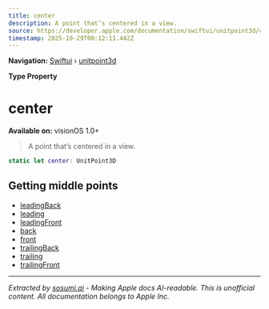 ```yaml
---
title: center
description: A point that’s centered in a view.
source: https://developer.apple.com/documentation/swiftui/unitpoint3d/center
timestamp: 2025-10-29T00:12:11.442Z
---
```


**Navigation:** [Swiftui](/documentation/swiftui) › [unitpoint3d](/documentation/swiftui/unitpoint3d)

**Type Property**

# center

**Available on:** visionOS 1.0+

> A point that’s centered in a view.

```swift
static let center: UnitPoint3D
```

## Getting middle points

- [leadingBack](/documentation/swiftui/unitpoint3d/leadingback)
- [leading](/documentation/swiftui/unitpoint3d/leading)
- [leadingFront](/documentation/swiftui/unitpoint3d/leadingfront)
- [back](/documentation/swiftui/unitpoint3d/back)
- [front](/documentation/swiftui/unitpoint3d/front)
- [trailingBack](/documentation/swiftui/unitpoint3d/trailingback)
- [trailing](/documentation/swiftui/unitpoint3d/trailing)
- [trailingFront](/documentation/swiftui/unitpoint3d/trailingfront)

---

*Extracted by [sosumi.ai](https://sosumi.ai) - Making Apple docs AI-readable.*
*This is unofficial content. All documentation belongs to Apple Inc.*
